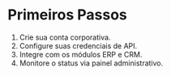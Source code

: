 # Primeiros Passos

1. Crie sua conta corporativa.
2. Configure suas credenciais de API.
3. Integre com os módulos ERP e CRM.
4. Monitore o status via painel administrativo.